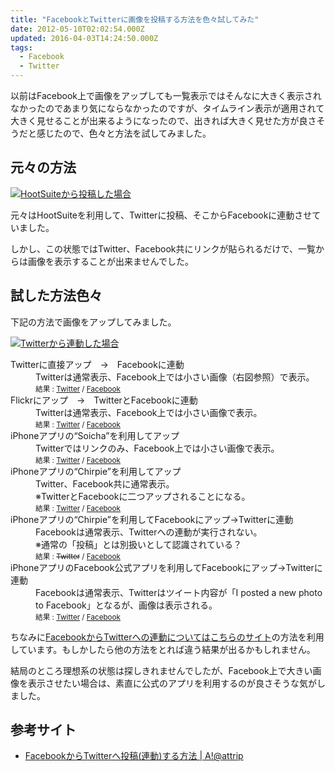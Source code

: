 ```yaml
---
title: "FacebookとTwitterに画像を投稿する方法を色々試してみた"
date: 2012-05-10T02:02:54.000Z
updated: 2016-04-03T14:24:50.000Z
tags:
  - Facebook
  - Twitter
---
```


以前はFacebook上で画像をアップしても一覧表示ではそんなに大きく表示されなかったのであまり気にならなかったのですが、タイムライン表示が適用されて大きく見せることが出来るようになったので、出きれば大きく見せた方が良さそうだと感じたので、色々と方法を試してみました。


## 元々の方法

[![HootSuiteから投稿した場合](/content/images/2016/04/hootsuite.png "HootSuiteから投稿した場合")](/content/images/2016/04/hootsuite.png)

元々はHootSuiteを利用して、Twitterに投稿、そこからFacebookに連動させていました。

しかし、この状態ではTwitter、Facebook共にリンクが貼られるだけで、一覧からは画像を表示することが出来ませんでした。


## 試した方法色々

下記の方法で画像をアップしてみました。

[![Twitterから連動した場合](/content/images/2016/04/normaltwitter.png "Twitterから連動した場合")](/content/images/2016/04/normaltwitter.png)

<dl>
  <dt>Twitterに直接アップ　→　Facebookに連動</dt>
  <dd>Twitterは通常表示、Facebook上では小さい画像（右図参照）で表示。<br>
    <small>結果 : <a href="https://twitter.com/#!/sushat4692/status/200237222253953024">Twitter</a> / <a href="http://www.facebook.com/sushat4692/posts/3965220295340">Facebook</a></small>
  </dd>
  <dt>Flickrにアップ　→　TwitterとFacebookに連動</dt>
  <dd>Twitterは通常表示、Facebook上では小さい画像で表示。<br>
    <small>結果 : <a href="https://twitter.com/#!/sushat4692/status/200239637539733505">Twitter</a> / <a href="http://www.facebook.com/sushat4692/posts/3965363778927">Facebook</a></small>
  </dd>
  <dt>iPhoneアプリの“Soicha”を利用してアップ</dt>
  <dd>Twitterではリンクのみ、Facebook上では小さい画像で表示。<br>
    <small>結果 : <a href="https://twitter.com/#!/sushat4692/status/200250028567179265">Twitter</a> / <a href="http://www.facebook.com/sushat4692/posts/3965467061509">Facebook</a></small>
  </dd>
  <dt>iPhoneアプリの“Chirpie”を利用してアップ</dt>
  <dd>Twitter、Facebook共に通常表示。<br>
    ※TwitterとFacebookに二つアップされることになる。<br>
    <small>結果 : <a href="https://twitter.com/#!/sushat4692/status/200251723619643392">Twitter</a> / <a href="http://www.facebook.com/photo.php?fbid=3965499422318&set=a.3965499382317.2172970.1425375597&type=1">Facebook</a></small>
  </dd>
  <dt>iPhoneアプリの“Chirpie”を利用してFacebookにアップ→Twitterに連動</dt>
  <dd>Facebookは通常表示、Twitterへの連動が実行されない。<br>
    ※通常の「投稿」とは別扱いとして認識されている？<br>
    <small>結果 : <del>Twitter</del> / <a href="http://www.facebook.com/photo.php?fbid=3965523022908&set=a.3965499382317.2172970.1425375597&type=1">Facebook</a></small>
  </dd>
  <dt>iPhoneアプリのFacebook公式アプリを利用してFacebookにアップ→Twitterに連動</dt>
  <dd>Facebookは通常表示、Twitterはツイート内容が「I posted a new photo to Facebook」となるが、画像は表示される。<br>
    <small>結果 : <a href="https://twitter.com/#!/sushat4692/status/200262684527181824">Twitter</a> / <a href="http://www.facebook.com/photo.php?fbid=3965736868254&set=a.3965737828278.2172977.1425375597&type=1">Facebook</a></small>
  </dd>
</dl>

ちなみに[FacebookからTwitterへの連動についてはこちらのサイト](http://attrip.jp/32212)の方法を利用しています。もしかしたら他の方法をとれば違う結果が出るかもしれません。

結局のところ理想系の状態は探しきれませんでしたが、Facebook上で大きい画像を表示させたい場合は、素直に公式のアプリを利用するのが良さそうな気がしました。


## 参考サイト

- [FacebookからTwitterへ投稿(連動)する方法 | A!@attrip](http://attrip.jp/32212)
